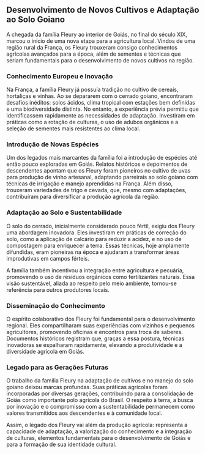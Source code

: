 ## Desenvolvimento de Novos Cultivos e Adaptação ao Solo Goiano

A chegada da família Fleury ao interior de Goiás, no final do século XIX, marcou o início de uma nova etapa para a agricultura local. Vindos de uma região rural da França, os Fleury trouxeram consigo conhecimentos agrícolas avançados para a época, além de sementes e técnicas que seriam fundamentais para o desenvolvimento de novos cultivos na região.

### Conhecimento Europeu e Inovação

Na França, a família Fleury já possuía tradição no cultivo de cereais, hortaliças e vinhas. Ao se depararem com o cerrado goiano, encontraram desafios inéditos: solos ácidos, clima tropical com estações bem definidas e uma biodiversidade distinta. No entanto, a experiência prévia permitiu que identificassem rapidamente as necessidades de adaptação. Investiram em práticas como a rotação de culturas, o uso de adubos orgânicos e a seleção de sementes mais resistentes ao clima local.

### Introdução de Novas Espécies

Um dos legados mais marcantes da família foi a introdução de espécies até então pouco exploradas em Goiás. Relatos históricos e depoimentos de descendentes apontam que os Fleury foram pioneiros no cultivo de uvas para produção de vinho artesanal, adaptando parreirais ao solo goiano com técnicas de irrigação e manejo aprendidas na França. Além disso, trouxeram variedades de trigo e cevada, que, mesmo com adaptações, contribuíram para diversificar a produção agrícola da região.

### Adaptação ao Solo e Sustentabilidade

O solo do cerrado, inicialmente considerado pouco fértil, exigiu dos Fleury uma abordagem inovadora. Eles investiram em práticas de correção do solo, como a aplicação de calcário para reduzir a acidez, e no uso de compostagem para enriquecer a terra. Essas técnicas, hoje amplamente difundidas, eram pioneiras na época e ajudaram a transformar áreas improdutivas em campos férteis.

A família também incentivou a integração entre agricultura e pecuária, promovendo o uso de resíduos orgânicos como fertilizantes naturais. Essa visão sustentável, aliada ao respeito pelo meio ambiente, tornou-se referência para outros produtores locais.

### Disseminação do Conhecimento

O espírito colaborativo dos Fleury foi fundamental para o desenvolvimento regional. Eles compartilharam suas experiências com vizinhos e pequenos agricultores, promovendo oficinas e encontros para troca de saberes. Documentos históricos registram que, graças a essa postura, técnicas inovadoras se espalharam rapidamente, elevando a produtividade e a diversidade agrícola em Goiás.

### Legado para as Gerações Futuras

O trabalho da família Fleury na adaptação de cultivos e no manejo do solo goiano deixou marcas profundas. Suas práticas agrícolas foram incorporadas por diversas gerações, contribuindo para a consolidação de Goiás como importante polo agrícola do Brasil. O respeito à terra, a busca por inovação e o compromisso com a sustentabilidade permanecem como valores transmitidos aos descendentes e à comunidade local.

Assim, o legado dos Fleury vai além da produção agrícola: representa a capacidade de adaptação, a valorização do conhecimento e a integração de culturas, elementos fundamentais para o desenvolvimento de Goiás e para a formação de sua identidade cultural.